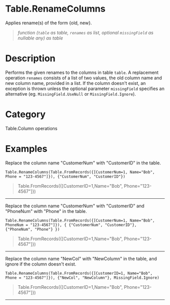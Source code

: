 # Table.RenameColumns
Applies rename(s) of the form {old, new}.
> _function (<code>table</code> as table, <code>renames</code> as list, optional <code>missingField</code> as nullable any) as table_

# Description 
Performs the given renames to the columns in table <code>table</code>. A replacement operation <code>renames</code> consists of a list of two values, the old column name and new column name, provided in a list.
    If the column doesn't exist, an exception is thrown unless the optional parameter <code>missingField</code> specifies an alternative (eg. <code>MissingField.UseNull</code> or <code>MissingField.Ignore</code>).
# Category 
Table.Column operations
# Examples 
Replace the column name "CustomerNum" with "CustomerID" in the table.
```
Table.RenameColumns(Table.FromRecords({[CustomerNum=1, Name="Bob", Phone = "123-4567"]}), {"CustomerNum", "CustomerID"})
```
> Table.FromRecords({[CustomerID=1,Name="Bob", Phone="123-4567"]})
***
Replace the column name "CustomerNum" with "CustomerID" and "PhoneNum" with "Phone" in the table.
```
Table.RenameColumns(Table.FromRecords({[CustomerNum=1, Name="Bob", PhoneNum = "123-4567"]}), { {"CustomerNum", "CustomerID"}, {"PhoneNum", "Phone"} })
```
> Table.FromRecords({[CustomerID=1,Name="Bob", Phone="123-4567"]})
***
Replace the column name "NewCol" with "NewColumn" in the table, and ignore if the column doesn't exist.
```
Table.RenameColumns(Table.FromRecords({[CustomerID=1, Name="Bob", Phone = "123-4567"]}), {"NewCol", "NewColumn"}, MissingField.Ignore)
```
> Table.FromRecords({[CustomerID=1,Name="Bob", Phone="123-4567"]})
***
